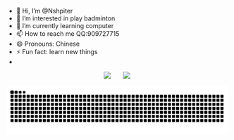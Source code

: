 - 👋 Hi, I’m @Nshpiter
- 👀 I’m interested in play badminton
- 🌱 I’m currently learning computer
- 📫 How to reach me QQ:909727715
- 😄 Pronouns: Chinese
- ⚡ Fun fact: learn new things
- 
<div align="center">
<span>&emsp;&emsp;</span>
<img height="170px" src="https://github-readme-stats.vercel.app/api?username=Nshpiter" /><span>&emsp;&emsp;</span><img height="170px" src="https://github-readme-stats.vercel.app/api/top-langs/?username=Nshpiter&layout=compact&langs_count=8" />
<span>&emsp;&emsp;</span>
</div>

![](https://raw.githubusercontent.com/fjqz177/fjqz177/main/dist/github-contribution-grid-snake.svg)


<!---
Nshpiter/Nshpiter is a ✨ special ✨ repository because its `README.md` (this file) appears on your GitHub profile.
You can click the Preview link to take a look at your changes.
--->
